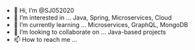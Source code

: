 - 👋 Hi, I’m @SJ052020
- 👀 I’m interested in ... Java, Spring, Microservices, Cloud
- 🌱 I’m currently learning ... Microservices, GraphQL, MongoDB
- 💞️ I’m looking to collaborate on ... Java-based projects
- 📫 How to reach me ... 

<!---
SJ052020/SJ052020 is a ✨ special ✨ repository because its `README.md` (this file) appears on your GitHub profile.
You can click the Preview link to take a look at your changes.
--->

